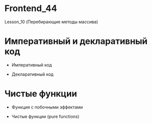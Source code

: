 # Frontend_44

Lesson_10 (Перебирающие методы массива)
# Императивный и декларативный код

- Императивный код

- Декларативный код

# Чистые функции

- Функция с побочными эффектами

- Чистые функции (pure functions) 

